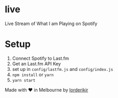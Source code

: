 # live

Live Stream of What I am Playing on Spotify

# Setup

1. Connect Spotify to Last.fm
2. Get an Last.fm API Key
3. set up in `config/lastfm.js` and `config/index.js`
4. `npm install` or `yarn`
5. `yarn start`

Made with :heart: in Melbourne by [lorderikir](https://github.com/lorderikir)
